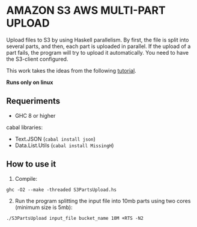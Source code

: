 
# AMAZON S3 AWS MULTI-PART UPLOAD


Upload files to S3 by using Haskell parallelism. By first, the file is split into several 
parts, and then, each part is uploaded in parallel.
If the upload of a part fails, the program will try to upload it automatically.
You need to have the S3-client configured.

This work takes the ideas from the following [tutorial](https://aws.amazon.com/es/premiumsupport/knowledge-center/s3-multipart-upload-cli/).

**Runs only on linux**

## Requeriments

   * GHC 8 or higher

cabal libraries:

   * Text.JSON (`cabal install json`)
   * Data.List.Utils (`cabal install MissingH`)


## How to use it

   1. Compile:

   `ghc -O2 --make -threaded S3PartsUpload.hs`

   2. Run the program splitting the input file into 10mb parts using two cores (minimum size is 5mb):
   
   `./S3PartsUpload input_file bucket_name 10M +RTS -N2`

